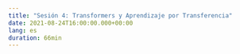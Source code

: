 ```yaml
---
title: "Sesión 4: Transformers y Aprendizaje por Transferencia"
date: 2021-08-24T16:00:00.000+00:00
lang: es
duration: 66min
---
```


<div>
    <CourseSummary
        description=""
        video="https://www.youtube.com/embed/XeFDEokiK3c"
        name="Lewis Tunstall"
        twitter="https://twitter.com/lewtun"
        linkedin="https://www.linkedin.com/in/lewis-tunstall"
        github="https://github.com/lewtun"
    />
</div>
